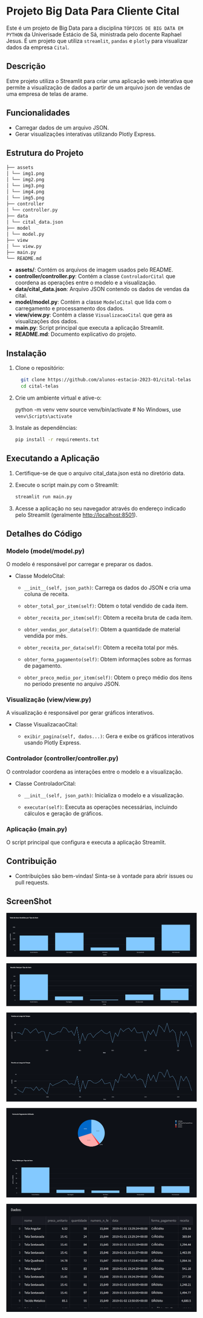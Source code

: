# Projeto Big Data Para Cliente Cital

Este é um projeto de Big Data para a disciplina `TÓPICOS DE BIG DATA EM PYTHON` da Univerisade Estácio de Sá, ministrada pelo docente Raphael Jesus. É um projeto que utiliza `streamlit`, `pandas` e `plotly` para visualizar dados da empresa `Cital`.

## Descrição

Estre projeto utiliza o Streamlit para criar uma aplicação web interativa que permite a visualização de dados a partir de um arquivo json de vendas de uma empresa de telas de arame.

## Funcionalidades

- Carregar dados de um arquivo JSON.
- Gerar visualizações interativas utilizando Plotly Express.

## Estrutura do Projeto

```.
├── assets
│ └── img1.png
│ └── img2.png
│ └── img3.png
│ └── img4.png
│ └── img5.png
├── controller
│ └── controller.py
├── data
│ └── cital_data.json
├── model
│ └── model.py
├── view
│ └── view.py
├── main.py
└── README.md
```

- **assets/**: Contém os arquivos de imagem usados pelo README.
- **controller/controller.py**: Contém a classe `ControladorCital` que coordena as operações entre o modelo e a visualização.
- **data/cital_data.json**: Arquivo JSON contendo os dados de vendas da cital.
- **model/model.py**: Contém a classe `ModeloCital` que lida com o carregamento e processamento dos dados.
- **view/view.py**: Contém a classe `VisualizacaoCital` que gera as visualizações dos dados.
- **main.py**: Script principal que executa a aplicação Streamlit.
- **README.md**: Documento explicativo do projeto.

## Instalação

1. Clone o repositório:

   ```bash
     git clone https://github.com/alunos-estacio-2023-01/cital-telas
     cd cital-telas
   ```

2. Crie um ambiente virtual e ative-o:

   python -m venv venv
   source venv/bin/activate # No Windows, use `venv\Scripts\activate`

3. Instale as dependências:

   ```bash
   pip install -r requirements.txt
   ```

## Executando a Aplicação

1. Certifique-se de que o arquivo cital_data.json está no diretório data.

2. Execute o script main.py com o Streamlit:

   ```python
   streamlit run main.py
   ```

3. Acesse a aplicação no seu navegador através do endereço indicado pelo Streamlit (geralmente <http://localhost:8501>).

## Detalhes do Código

### Modelo (model/model.py)

O modelo é responsável por carregar e preparar os dados.

- Classe ModeloCital:

  - `__init__(self, json_path)`: Carrega os dados do JSON e cria uma coluna de receita.

  - `obter_total_por_item(self)`: Obtem o total vendido de cada item.

  - `obter_receita_por_item(self)`: Obtem a receita bruta de cada item.

  - `obter_vendas_por_data(self)`: Obtem a quantidade de material vendida por mês.

  - `obter_receita_por_data(self)`: Obtem a receita total por mês.

  - `obter_forma_pagamento(self)`: Obtem informações sobre as formas de pagamento.

  - `obter_preco_medio_por_item(self)`: Obtem o preço médio dos itens no período presente no arquivo JSON.

### Visualização (view/view.py)

A visualização é responsável por gerar gráficos interativos.

- Classe VisualizacaoCital:

  - `exibir_pagina(self, dados...)`: Gera e exibe os gráficos interativos usando Plotly Express.

### Controlador (controller/controller.py)

O controlador coordena as interações entre o modelo e a visualização.

- Classe ControladorCital:

  - `__init__(self, json_path)`: Inicializa o modelo e a visualização.

  - `executar(self)`: Executa as operações necessárias, incluindo cálculos e geração de gráficos.

### Aplicação (main.py)

O script principal que configura e executa a aplicação Streamlit.

## Contribuição

- Contribuições são bem-vindas! Sinta-se à vontade para abrir issues ou pull requests.

## ScreenShot

![imagem 1](./assets/img1.png)

![imagem 2](./assets/img2.png)

![imagem 3](./assets/img3.png)

![imagem 4](./assets/img4.png)

![imagem 5](./assets/img5.png)
